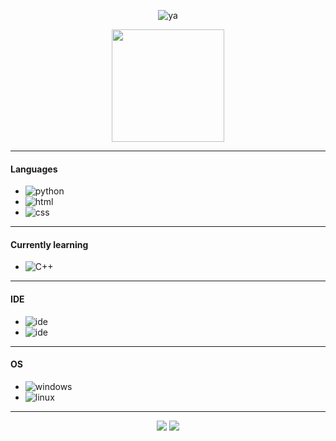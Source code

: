 <p align="center">
    <img alt="ya" src="https://c.tenor.com/1AfyKjXO1hkAAAAC/boobs-anime.gif"/>
</p>

<p align="center">
    <img height="180em" src="https://github-readme-stats.vercel.app/api?username=cchhaarroonn&show_icons=true&theme=monokai&include_all_commits=true&count_private=true"/>
</p>

---

#### Languages
- ![python](https://img.shields.io/badge/-Python-F50069?style=flat-square&logo=python)
- ![html](https://img.shields.io/badge/-HTML-F50069?style=flat-square&logo=HTML5)
- ![css](https://img.shields.io/badge/-CSS-F50069?style=flat-square&logo=CSS3)

---

#### Currently learning
- ![C++](https://img.shields.io/badge/-c%2B%2B-F50069?style=flat-square&logo=c%2B%2B)

---

#### IDE
- ![ide](https://img.shields.io/badge/-VS_Code-F50069?style=flat-square&logo=visual-studio-code)
- ![ide](https://img.shields.io/badge/-Eclipse-F50069?style=flat-square&logo=eclipse)

---

#### OS
- ![windows](https://img.shields.io/badge/-Windows-F50069?style=flat-square&logo=windows)
- ![linux](https://img.shields.io/badge/-Linux-F50069?style=flat-square&logo=linux)

---

<p align="center">
    <img src="https://img.shields.io/badge/-charon_1678-F50069?style=flat-square&logo=discord"/></a>
    <a href="https://steamcommunity.com/id/CharonDaddy/"><img src="https://img.shields.io/badge/-charon-F50069?style=flat-square&logo=steam"/></a>
</p>
